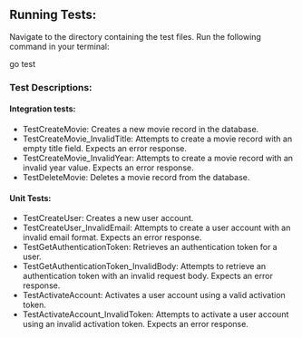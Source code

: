 ## Running Tests:

Navigate to the directory containing the test files. Run the following command in your terminal:

go test

### Test Descriptions:

#### Integration tests:

- TestCreateMovie: Creates a new movie record in the database.
- TestCreateMovie_InvalidTitle: Attempts to create a movie record with an empty title field. Expects an error response.
- TestCreateMovie_InvalidYear: Attempts to create a movie record with an invalid year value. Expects an error response.
- TestDeleteMovie: Deletes a movie record from the database.

#### Unit Tests:

- TestCreateUser: Creates a new user account.
- TestCreateUser_InvalidEmail: Attempts to create a user account with an invalid email format. Expects an error response.
- TestGetAuthenticationToken: Retrieves an authentication token for a user.
- TestGetAuthenticationToken_InvalidBody: Attempts to retrieve an authentication token with an invalid request body. Expects an error response.
- TestActivateAccount: Activates a user account using a valid activation token.
- TestActivateAccount_InvalidToken: Attempts to activate a user account using an invalid activation token. Expects an error response.

